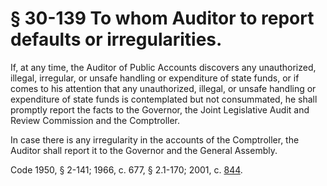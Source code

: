 # § 30-139 To whom Auditor to report defaults or irregularities.

<p>If, at any time, the Auditor of Public Accounts discovers any unauthorized, illegal, irregular, or unsafe handling or expenditure of state funds, or if comes to his attention that any unauthorized, illegal, or unsafe handling or expenditure of state funds is contemplated but not consummated, he shall promptly report the facts to the Governor, the Joint Legislative Audit and Review Commission and the Comptroller.</p><p>In case there is any irregularity in the accounts of the Comptroller, the Auditor shall report it to the Governor and the General Assembly.</p><p>Code 1950, § 2-141; 1966, c. 677, § 2.1-170; 2001, c. <a href='http://lis.virginia.gov/cgi-bin/legp604.exe?011+ful+CHAP0844'>844</a>.</p>